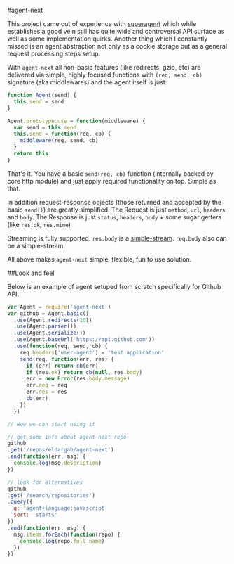#agent-next

This project came out of experience with
[superagent](https://github.com/visionmedia/superagent) which while
establishes a good vein still has quite wide and controversal API surface as
well as some implementation quirks. Another thing which I constantly missed is
an agent abstraction not only as a cookie storage but as a general request
processing steps setup.

With `agent-next` all non-basic features (like redirects, gzip, etc)
are delivered via simple, highly focused functions with `(req, send, cb)` signature (aka middlewares)
and the agent itself is just:

```javascript
function Agent(send) {
  this.send = send
}

Agent.prototype.use = function(middleware) {
  var send = this.send
  this.send = function(req, cb) {
    middleware(req, send, cb)
  }
  return this
}
```

That's it. You have a basic `send(req, cb)` function
(internally backed by core http module) and just apply required functionality on top.
Simple as that.

In addition request-response objects (those returned and accepted by the basic `send()`)
are greatly simplified. The Request is just `method`, `url`, `headers`
and `body`. The Response is just `status`, `headers`, `body` + some sugar getters
(like `res.ok`, `res.mime`)

Streaming is fully supported. `res.body` is a [simple-stream](https://github.com/eldargab/stream-simple).
`req.body` also can be a simple-stream.

All above makes `agent-next` simple, flexible, fun to use solution.

##Look and feel

Below is an example of agent setuped from scratch specifically for Github API.

```javascript
var Agent = require('agent-next')
var github = Agent.basic()
  .use(Agent.redirects(10))
  .use(Agent.parser())
  .use(Agent.serialize())
  .use(Agent.baseUrl('https://api.github.com'))
  .use(function(req, send, cb) {
    req.headers['user-agent'] = 'test application'
    send(req, function(err, res) {
      if (err) return cb(err)
      if (res.ok) return cb(null, res.body)
      err = new Error(res.body.message)
      err.req = req
      err.res = res
      cb(err)
    })
  })

// Now we can start using it

// get some info about agent-next repo
github
.get('/repos/eldargab/agent-next')
.end(function(err, msg) {
  console.log(msg.description)
})

// look for alternatives
github
.get('/search/repositories')
.query({
  q: 'agent+language:javascript'
  sort: 'starts'
})
.end(function(err, msg) {
  msg.items.forEach(function(repo) {
    console.log(repo.full_name)
  })
})
```